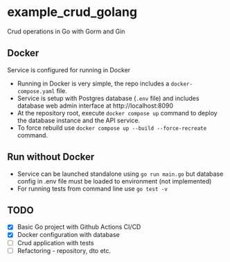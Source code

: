 # example_crud_golang
Crud operations in Go with Gorm and Gin

## Docker

Service is configured for running in Docker 
- Running in Docker is very simple, the repo includes a `docker-compose.yaml` file.
- Service is setup with Postgres database (`.env` file) and includes database web admin interface at http://localhost:8090 
- At the repository root, execute `docker compose up` command to deploy the database instance and the API service.
- To force rebuild use `docker compose up --build --force-recreate` command.


## Run without Docker
- Service can be launched standalone using `go run main.go` but database config in .env file must be loaded to environment (not implemented)
- For running tests from command line use `go test -v`


## TODO

- [X] Basic Go project with Github Actions CI/CD
- [X] Docker configuration with database
- [ ] Crud application with tests
- [ ] Refactoring - repository, dto etc.
